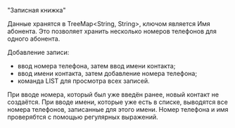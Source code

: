 "Записная книжка"

Данные хранятся в TreeMap<String, String>, ключом является Имя абонента. Это позволяет хранить несколько номеров телефонов для одного абонента. 

Добавление записи:
  - ввод номера телефона, затем ввод имени контакта;
  - ввод имени контакта, затем добавление номера телефона;
  - команда LIST для просмотра всех записей.

При вводе номера, который был уже введён ранее, новый контакт не создаётся. 
При вводе имени, которые уже есть в списке, выводятся все номера телефонов, записанные для этого имени.
Номер телефона и имя проверябтся с помощью регулярных выражений. 
